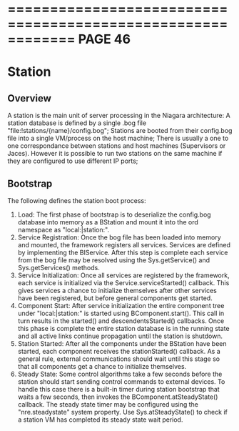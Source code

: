 ============================================================
PAGE 46
============================================================

# Station
## Overview
A station is the main unit of server processing in the Niagara architecture:
A station database is defined by a single .bog file "file:!stations/{name}/config.bog";
Stations are booted from their config.bog file into a single VM/process on the host machine;
There is usually a one to one correspondance between stations and host machines (Supervisors or Jaces). However
 it is possible to run two stations on the same machine if they are configured to use different IP ports;

## Bootstrap
The following defines the station boot process:
1. Load: The first phase of bootstrap is to deserialize the config.bog database into memory as a BStation and
 mount it into the ord namespace as "local:|station:".
2. Service Registration: Once the bog file has been loaded into memory and mounted, the framework registers all
 services. Services are defined by implementing the BIService. After this step is complete each service from the
 bog file may be resolved using the Sys.getService() and Sys.getServices() methods.
3. Service Initialization: Once all services are registered by the framework, each service is initialized via the
   Service.serviceStarted() callback. This gives services a chance to initialize themselves after other services
   have been registered, but before general components get started.
4. Component Start: After service initialization the entire component tree under "local:|station:" is started
   using BComponent.start(). This call in turn results in the started() and descendentsStarted()
   callbacks. Once this phase is complete the entire station database is in the running state and all active links
   continue propagation until the station is shutdown.
5. Station Started: After all the components under the BStation have been started, each component receives the
   stationStarted() callback. As a general rule, external communications should wait until this stage so that all
   components get a chance to initialize themselves.
6. Steady State: Some control algorithms take a few seconds before the station should start sending control
   commands to external devices. To handle this case there is a built-in timer during station bootstrap that waits a
   few seconds, then invokes the BComponent.atSteadyState() callback. The steady state timer may be
   configured using the "nre.steadystate" system property. Use Sys.atSteadyState() to check if a station VM
   has completed its steady state wait period.
